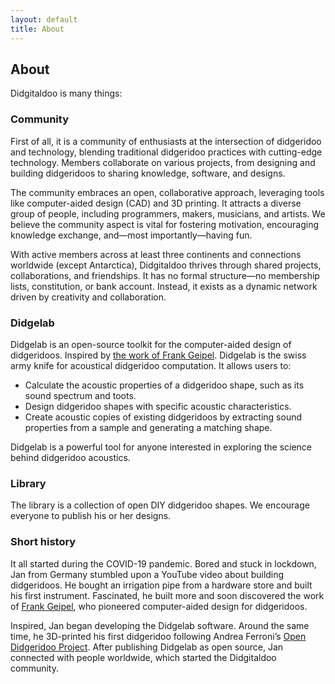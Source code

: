 ```yaml
---
layout: default
title: About
---
```

## About

Didgitaldoo is many things:

### Community

First of all, it is a community of enthusiasts at the intersection of didgeridoo and technology, blending traditional didgeridoo practices with cutting-edge technology. Members collaborate on various projects, from designing and building didgeridoos to sharing knowledge, software, and designs. 

The community embraces an open, collaborative approach, leveraging tools like computer-aided design (CAD) and 3D printing. It attracts a diverse group of people, including programmers, makers, musicians, and artists. We believe the community aspect is vital for fostering motivation, encouraging knowledge exchange, and—most importantly—having fun.

With active members across at least three continents and connections worldwide (except Antarctica), Didgitaldoo thrives through shared projects, collaborations, and friendships. It has no formal structure—no membership lists, constitution, or bank account. Instead, it exists as a dynamic network driven by creativity and collaboration.

### Didgelab

Didgelab is an open-source toolkit for the computer-aided design of didgeridoos. Inspired by <a href="https://www.didgeridoo-physik.de/">the work of Frank Geipel</a>. Didgelab is the swiss army knife for acoustical didgeridoo computation. It allows users to:

* Calculate the acoustic properties of a didgeridoo shape, such as its sound spectrum and toots.
* Design didgeridoo shapes with specific acoustic characteristics.
* Create acoustic copies of existing didgeridoos by extracting sound properties from a sample and generating a matching shape.

Didgelab is a powerful tool for anyone interested in exploring the science behind didgeridoo acoustics.

### Library

The library is a collection of open DIY didgeridoo shapes. We encourage everyone to publish his or her designs.

### Short history

It all started during the COVID-19 pandemic. Bored and stuck in lockdown, Jan from Germany stumbled upon a YouTube video about building didgeridoos. He bought an irrigation pipe from a hardware store and built his first instrument. Fascinated, he built more and soon discovered the work of <a href="https://www.didgeridoo-physik.de/">Frank Geipel</a>, who pioneered computer-aided design for didgeridoos.

Inspired, Jan began developing the Didgelab software. Around the same time, he 3D-printed his first didgeridoo following Andrea Ferroni’s <a href="https://www.windproject.it/open-didgeridoo/">Open Didgeridoo Project</a>. After publishing Didgelab as open source, Jan connected with people worldwide, which started the Didgitaldoo community.
